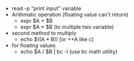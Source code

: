   - read -p "print input" variable
  - Arithmatic operation (floating value can't return)
      - expr $A + $B 
      - expr $A \* $B (to multiple two variable)
  - second method to multiply
    - echo $((A * B)) [or ++A like c]
  - for floating values
    - echo $A / $B | bc -l (use bc math utility)
    
